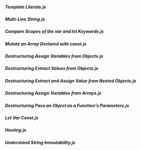 #####   Template Literals.js
#####   Multi-Line String.js
#####   Compare Scopes of the var and let Keywords.js
#####   Mutate an Array Declared with const.js
#####   Destructuring Assign Variables from Objects.js
#####   Destructuring Extract Values from Objects.js
#####   Destructuring Extract and Assign Value from Nested Objects.js
#####   Destructuring Assign Variables from Arrays.js
#####   Destructuring Pass an Object as a Function's Parameters.js
#####   Let Var  Const.js
#####   Hosting.js
#####   Understand String Immutability.js
#####   
#####   
#####   
#####   
#####   
#####   
#####   
